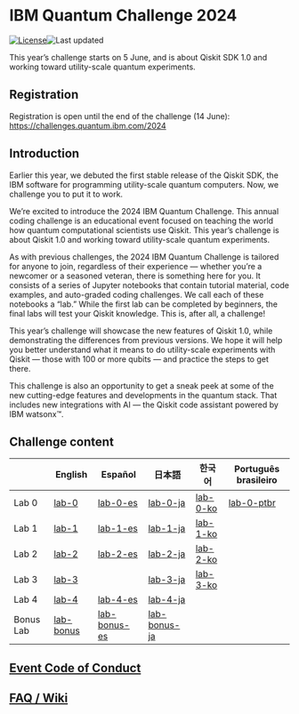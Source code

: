 # IBM Quantum Challenge 2024

[![License](https://img.shields.io/github/license/qiskit-community/ibm-quantum-challenge-2024.svg)](https://opensource.org/licenses/Apache-2.0)<!--- long-description-skip-begin -->![Last updated](https://img.shields.io/github/last-commit/qiskit-community/ibm-quantum-challenge-2024/main?label=Last%20updated&style=flat)

This year’s challenge starts on 5 June, and is about Qiskit SDK 1.0 and working toward utility-scale quantum experiments. 

## Registration

Registration is open until the end of the challenge (14 June): https://challenges.quantum.ibm.com/2024

## Introduction

Earlier this year, we debuted the first stable release of the Qiskit SDK, the IBM software for programming utility-scale quantum computers. Now, we challenge you to put it to work.

We’re excited to introduce the 2024 IBM Quantum Challenge. This annual coding challenge is an educational event focused on teaching the world how quantum computational scientists use Qiskit. This year’s challenge is about Qiskit 1.0 and working toward utility-scale quantum experiments.

As with previous challenges, the 2024 IBM Quantum Challenge is tailored for anyone to join, regardless of their experience — whether you’re a newcomer or a seasoned veteran, there is something here for you. It consists of a series of Jupyter notebooks that contain tutorial material, code examples, and auto-graded coding challenges. We call each of these notebooks a “lab.” While the first lab can be completed by beginners, the final labs will test your Qiskit knowledge. This is, after all, a challenge!

This year’s challenge will showcase the new features of Qiskit 1.0, while demonstrating the differences from previous versions. We hope it will help you better understand what it means to do utility-scale experiments with Qiskit — those with 100 or more qubits — and practice the steps to get there.

This challenge is also an opportunity to get a sneak peek at some of the new cutting-edge features and developments in the quantum stack. That includes new integrations with AI — the Qiskit code assistant powered by IBM watsonx&trade;.

## Challenge content

|           | English                                        | Español                                              | 日本語                                               | 한국어                                   | Português brasileiro                         |
|-----------|------------------------------------------------|------------------------------------------------------|------------------------------------------------------|------------------------------------------|----------------------------------------------|
| Lab 0     | [lab-0](content/lab_0/lab-0.ipynb)             | [lab-0-es](content/lab_0/lab-0-es.ipynb)             | [lab-0-ja](content/lab_0/lab-0-ja.ipynb)             | [lab-0-ko](content/lab_0/lab-0-ko.ipynb) | [lab-0-ptbr](content/lab_0/lab-0-ptbr.ipynb) |
| Lab 1     | [lab-1](content/lab_1/lab-1.ipynb)             | [lab-1-es](content/lab_1/lab-1-es.ipynb)             | [lab-1-ja](content/lab_1/lab-1-ja.ipynb)             | [lab-1-ko](content/lab_1/lab-1-ko.ipynb) |                                              |
| Lab 2     | [lab-2](content/lab_2/lab-2.ipynb)             | [lab-2-es](content/lab_2/lab-2-es.ipynb)             | [lab-2-ja](content/lab_2/lab-2-ja.ipynb)             | [lab-2-ko](content/lab_2/lab-2-ko.ipynb) |                                              |
| Lab 3     | [lab-3](content/lab_3)                         |                                                      | [lab-3-ja](content/lab_3/ja)                         | [lab-3-ko](content/lab_3/ko/)            |                                              |
| Lab 4     | [lab-4](content/lab_4/lab-4.ipynb)             | [lab-4-es](content/lab_4/lab-4-es.ipynb)             | [lab-4-ja](content/lab_4/lab-4-ja.ipynb)             |                                          |                                              |
| Bonus Lab | [lab-bonus](content/lab_bonus/lab-bonus.ipynb) | [lab-bonus-es](content/lab_bonus/lab-bonus-es.ipynb) | [lab-bonus-ja](content/lab_bonus/lab-bonus-ja.ipynb) |                                          |                                              |

## [Event Code of Conduct](./CODE_OF_CONDUCT.md)

## [FAQ / Wiki](https://github.com/qiskit-community/ibm-quantum-challenge-2024/wiki)

